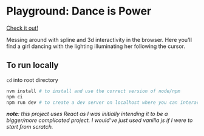 # Playground: Dance is Power

[Check it out!](https://kaz-212.github.io/Playground-Dance-is-Power/)

Messing around with spline and 3d interactivity in the browser.
Here you'll find a girl dancing with the lighting illuminating her following the cursor.

## To run locally 

`cd` into root directory

``` bash
nvm install # to install and use the correct version of node/npm
npm ci
npm run dev # to create a dev server on localhost where you can interact 
```
***note**: this project uses React as I was initially intending it to be a bigger/more complicated project. I would've just used vanilla js if I were to start from scratch.*

